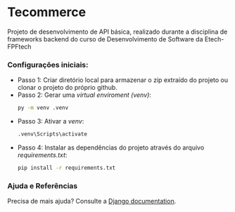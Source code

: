 # Tecommerce

Projeto de desenvolvimento de API básica, realizado durante a disciplina de frameworks backend do curso de Desenvolvimento de Software da Etech-FPFtech
### Configurações iniciais:
- Passo 1: Criar diretório local para armazenar o zip extraído do projeto ou clonar o projeto do próprio github.
- Passo 2: Gerar uma *virtual enviroment (venv)*:
   ```bash
   py -m venv .venv
   ```
- Passo 3: Ativar a *venv*:
   ```bash
   .venv\Scripts\activate
- Passo 4: Instalar as dependências do projeto através do arquivo *requirements.txt*:
  ```bash
  pip install -r requirements.txt
  ```

### Ajuda e Referências


Precisa de mais ajuda? Consulte a [Django documentation](https://docs.djangoproject.com/en/5.1/).
